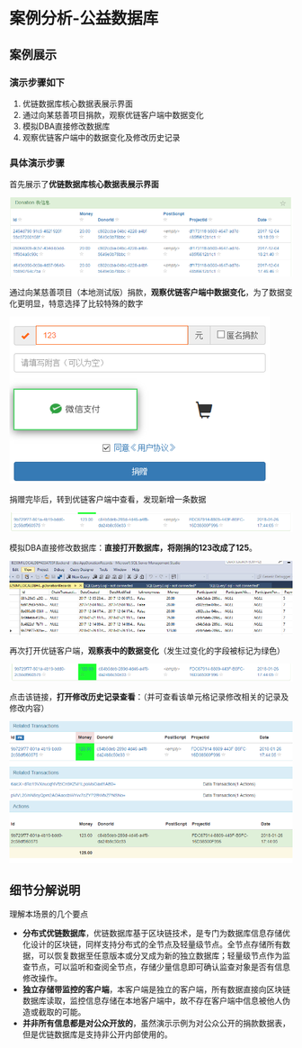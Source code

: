 # 案例分析-公益数据库

## 案例展示

### 演示步骤如下

1. 优链数据库核心数据表展示界面
1. 通过向某慈善项目捐款，观察优链客户端中数据变化
1. 模拟DBA直接修改数据库
1. 观察优链客户端中的数据变化及修改历史记录

### 具体演示步骤

首先展示了**优链数据库核心数据表展示界面**
 
![](images/08/charity-case/image1.png)  
 
通过向某慈善项目（本地测试版）捐款，**观察优链客户端中数据变化**，为了数据变化更明显，特意选择了比较特殊的数字
 
![](images/08/charity-case/image2.png)  
 
捐赠完毕后，转到优链客户端中查看，发现新增一条数据
 
![](images/08/charity-case/image3.png)  
 
模拟DBA直接修改数据库：**直接打开数据库，将刚捐的123改成了125**。
 
![](images/08/charity-case/image4.png)  
 
再次打开优链客户端，**观察表中的数据变化**（发生过变化的字段被标记为绿色）
 
![](images/08/charity-case/image5.png)  
 
点击该链接，**打开修改历史记录查看**：（并可查看该单元格记录修改相关的记录及修改内容）
 
![](images/08/charity-case/image6.png)  
 
## 细节分解说明

理解本场景的几个要点

* **分布式优链数据库**，优链数据库基于区块链技术，是专门为数据库信息存储优化设计的区块链，同样支持分布式的全节点及轻量级节点。全节点存储所有数据，可以恢复数据至任意版本或分叉成为新的独立数据库；轻量级节点作为监查节点，可以监听和查阅全节点，存储少量信息即可确认监查对象是否有信息修改操作。
* **独立存储带监控的客户端**，本客户端是独立的客户端，所有数据直接向区块链数据库读取，监控信息存储在本地客户端中，故不存在客户端中信息被他人伪造或截取的可能。
* **并非所有信息都是对公众开放的**，虽然演示示例为对公众公开的捐款数据表，但是优链数据库是支持非公开内部使用的。
 
